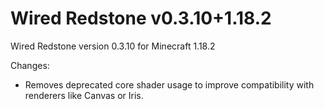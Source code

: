 # Wired Redstone v0.3.10+1.18.2

Wired Redstone version 0.3.10 for Minecraft 1.18.2

Changes:

* Removes deprecated core shader usage to improve compatibility with renderers like Canvas or Iris.
